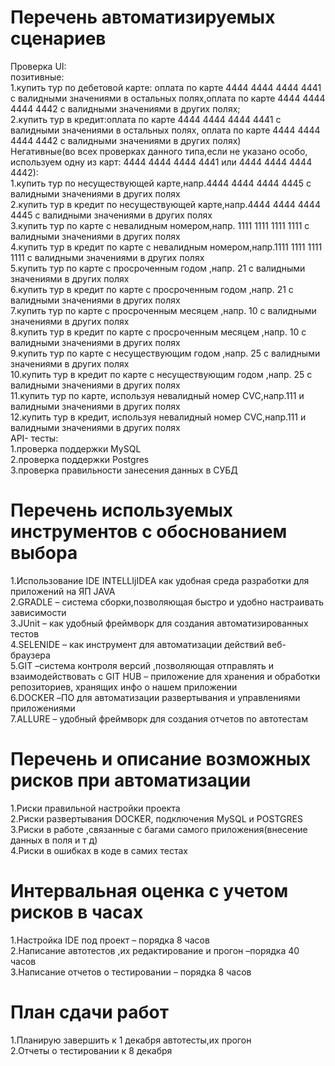 # Перечень автоматизируемых сценариев #
Проверка UI:  
позитивные:  
1.купить тур по дебетовой карте: оплата по карте 4444 4444 4444 4441 с валидными значениями в остальных полях,оплата по карте 4444 4444 4444 4442 с валидными значениями в других полях;  
2.купить тур в кредит:оплата по карте 4444 4444 4444 4441 с валидными значениями в остальных полях, оплата по карте 4444 4444 4444 4442 с валидными значениями в других полях)  
Негативные(во всех проверках данного типа,если не указано особо, используем одну из карт: 4444 4444 4444 4441 или 4444 4444 4444 4442):   
1.купить тур по несуществующей карте,напр.4444 4444 4444 4445 с валидными значениями в других полях  
2.купить тур в кредит по несуществующей карте,напр.4444 4444 4444 4445 с валидными значениями в других полях  
3.купить тур по  карте с невалидным номером,напр. 1111 1111 1111 1111 с валидными значениями в других полях  
4.купить тур в кредит по карте с невалидным номером,напр.1111 1111 1111 1111  с валидными значениями в других полях  
5.купить тур по  карте с просроченным годом ,напр. 21 с валидными значениями в других полях  
6.купить тур в кредит по  карте с просроченным годом ,напр. 21 с валидными значениями в других полях  
7.купить тур по  карте с просроченным месяцем ,напр. 10 с валидными значениями в других полях  
8.купить тур в кредит по  карте с просроченным месяцем ,напр. 10 с валидными значениями в других полях  
9.купить тур по  карте с несуществующим годом ,напр. 25 с валидными значениями в других полях  
10.купить тур в кредит по  карте с несуществующим годом ,напр. 25 с валидными значениями в других полях  
11.купить тур по карте, используя невалидный номер CVC,напр.111 и валидными значениями в других полях  
12.купить тур в кредит, используя невалидный номер CVC,напр.111 и валидными значениями в других полях  
АРI- тесты:  
1.проверка поддержки MySQL  
2.проверка поддержки Postgres  
3.проверка правильности занесения данных в СУБД  
# Перечень используемых инструментов с обоснованием выбора #
1.Использование IDE INTELLIjIDEA как удобная среда разработки для приложений на ЯП JAVA  
2.GRADLE – система сборки,позволяющая быстро и удобно настраивать зависимости   
3.JUnit – как удобный фреймворк для создания автоматизированных тестов  
4.SELENIDE – как инструмент для автоматизации действий веб-браузера  
5.GIT –система контроля версий ,позволяющая отправлять и взаимодействовать с GIT HUB – приложение для хранения и обработки репозиториев, хранящих инфо о нашем приложении  
6.DOCKER –ПО для автоматизации развертывания и управлениями приложениями  
7.ALLURE – удобный фреймворк для создания отчетов по автотестам  
# Перечень и описание возможных рисков при автоматизации #
1.Риски правильной настройки проекта  
2.Риски развертывания DOCKER, подключения MySQL и POSTGRES  
3.Риски в работе ,связанные с багами самого приложения(внесение данных в поля и т д)  
4.Риски в ошибках в коде в самих тестах  
# Интервальная оценка с учетом рисков в часах # 
1.Настройка IDE под проект – порядка 8 часов  
2.Написание автотестов ,их редактирование и прогон –порядка 40 часов  
3.Написание отчетов о тестировании – порядка 8 часов  
# План сдачи работ #
1.Планирую завершить к 1 декабря автотесты,их прогон  
2.Отчеты о тестировании к 8 декабря
